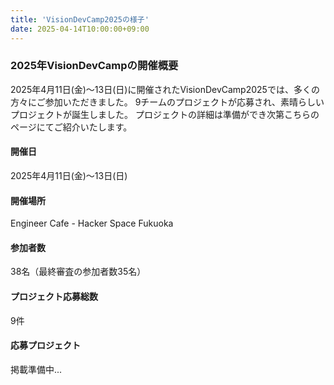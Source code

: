 ```yaml
---
title: 'VisionDevCamp2025の様子'
date: 2025-04-14T10:00:00+09:00
---
```


### 2025年VisionDevCampの開催概要

2025年4月11日(金)〜13日(日)に開催されたVisionDevCamp2025では、多くの方々にご参加いただきました。
9チームのプロジェクトが応募され、素晴らしいプロジェクトが誕生しました。
プロジェクトの詳細は準備ができ次第こちらのページにてご紹介いたします。

#### 開催日

2025年4月11日(金)〜13日(日)

#### 開催場所

Engineer Cafe - Hacker Space Fukuoka

#### 参加者数

38名（最終審査の参加者数35名）

#### プロジェクト応募総数

9件

#### 応募プロジェクト

掲載準備中...
